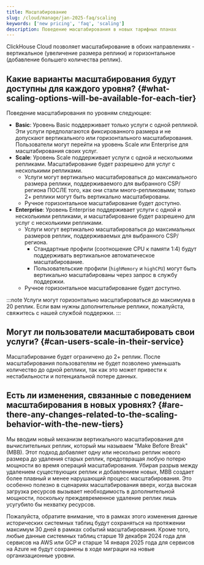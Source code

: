 ```yaml
---
title: Масштабирование
slug: /cloud/manage/jan-2025-faq/scaling
keywords: ['new pricing', 'faq', 'scaling']
description: Поведение масштабирования в новых тарифных планах
---
```


ClickHouse Cloud позволяет масштабирование в обоих направлениях - вертикальное (увеличение размера реплики) и горизонтальное (добавление большего количества реплик).

## Какие варианты масштабирования будут доступны для каждого уровня? {#what-scaling-options-will-be-available-for-each-tier}

Поведение масштабирования по уровням следующее:

* **Basic**: Уровень Basic поддерживает только услуги с одной репликой. Эти услуги предполагаются фиксированного размера и не допускают вертикального или горизонтального масштабирования. Пользователи могут перейти на уровень Scale или Enterprise для масштабирования своих услуг.
* **Scale**: Уровень Scale поддерживает услуги с одной и несколькими репликами. Масштабирование будет разрешено для услуг с несколькими репликами. 
    * Услуги могут вертикально масштабироваться до максимального размера реплики, поддерживаемого для выбранного CSP/региона ПОСЛЕ того, как они стали много-репликовыми; только 2+ реплики могут быть вертикально масштабированы.
    * Ручное горизонтальное масштабирование будет доступно. 
* **Enterprise**: Уровень Enterprise поддерживает услуги с одной и несколькими репликами, и масштабирование будет разрешено для услуг с несколькими репликами. 
    * Услуги могут вертикально масштабироваться до максимальных размеров реплик, поддерживаемых для выбранного CSP/региона.
        * Стандартные профили (соотношение CPU к памяти 1:4) будут поддерживать вертикальное автоматическое масштабирование.
        * Пользовательские профили (`highMemory` и `highCPU`) могут быть вертикально масштабированы через запрос в службу поддержки.
    * Ручное горизонтальное масштабирование будет доступно.

:::note
Услуги могут горизонтально масштабироваться до максимума в 20 реплик. Если вам нужны дополнительные реплики, пожалуйста, свяжитесь с нашей службой поддержки.
:::

## Могут ли пользователи масштабировать свои услуги? {#can-users-scale-in-their-service}

Масштабирование будет ограничено до 2+ реплик. После масштабирования пользователям не будет позволено уменьшать количество до одной реплики, так как это может привести к нестабильности и потенциальной потере данных.

## Есть ли изменения, связанные с поведением масштабирования в новых уровнях? {#are-there-any-changes-related-to-the-scaling-behavior-with-the-new-tiers}

Мы вводим новый механизм вертикального масштабирования для вычислительных реплик, который мы называем "Make Before Break" (MBB). Этот подход добавляет одну или несколько реплик нового размера до удаления старых реплик, предотвращая любую потерю мощности во время операций масштабирования. Убирая разрыв между удалением существующих реплик и добавлением новых, MBB создает более плавный и менее нарушающий процесс масштабирования. Это особенно полезно в сценариях масштабирования вверх, когда высокая загрузка ресурсов вызывает необходимость в дополнительной мощности, поскольку преждевременное удаление реплик лишь усугубило бы нехватку ресурсов.

Пожалуйста, обратите внимание, что в рамках этого изменения данные исторических системных таблиц будут сохраняться на протяжении максимум 30 дней в рамках событий масштабирования. Кроме того, любые данные системных таблиц старше 19 декабря 2024 года для сервисов на AWS или GCP и старше 14 января 2025 года для сервисов на Azure не будут сохранены в ходе миграции на новые организационные уровни.
